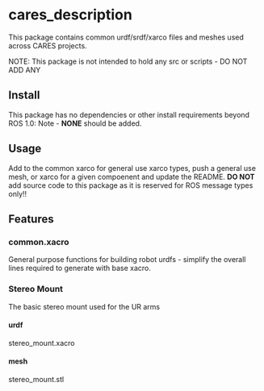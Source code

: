 # cares_description
This package contains common urdf/srdf/xarco files and meshes used across CARES projects.

NOTE: This package is not intended to hold any src or scripts - DO NOT ADD ANY

## Install
This package has no dependencies or other install requirements beyond ROS 1.0: Note - **NONE** should be added.

## Usage
Add to the common xarco for general use xarco types, push a general use mesh, or xarco for a given compoenent and update the README.
**DO NOT** add source code to this package as it is reserved for ROS message types only!!

## Features

### common.xacro
General purpose functions for building robot urdfs - simplify the overall lines required to generate with base xacro. 

### Stereo Mount
The basic stereo mount used for the UR arms

#### urdf
stereo_mount.xacro

#### mesh
stereo_mount.stl

